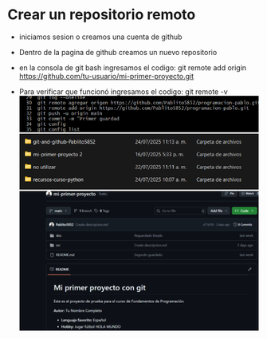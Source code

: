 # Crear un repositorio remoto
 - iniciamos sesion o creamos una cuenta de github

 - Dentro de la pagina de github creamos un nuevo repositorio

 - en la consola de git bash ingresamos el codigo: git remote add origin https://github.com/tu-usuario/mi-primer-proyecto.git

 - Para verificar que funcionó ingresamos el codigo: git remote -v
 ![alt text](<../images/repositorio remoto.png>)
 ![alt text](<../images/Captura de pantalla 2025-07-24 113713.png>)
 ![alt text](<../images/Captura de pantalla 2025-07-24 122824.png>)